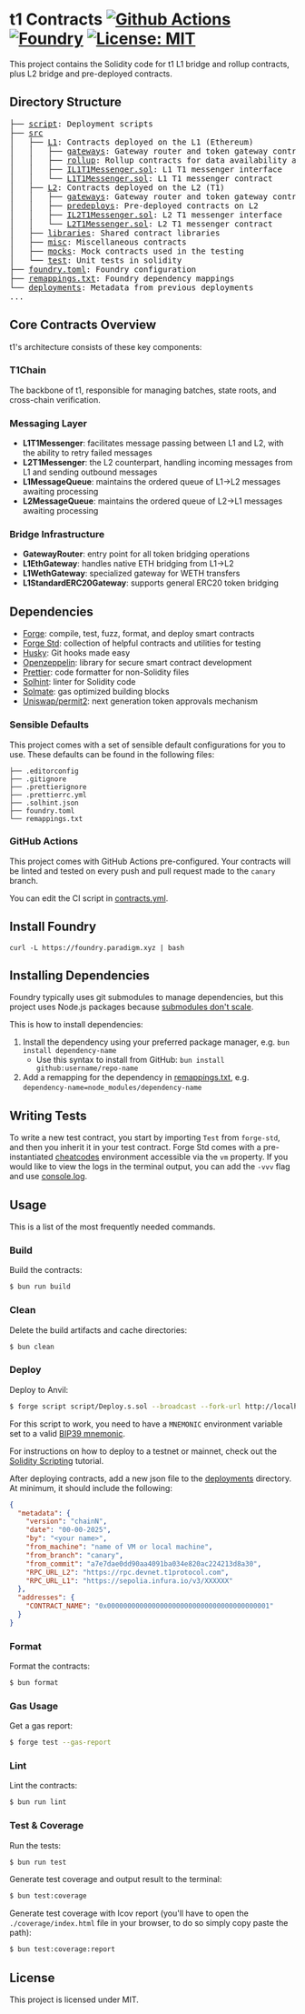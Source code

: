 # t1 Contracts [![Github Actions][gha-badge]][gha] [![Foundry][foundry-badge]][foundry] [![License: MIT][license-badge]][license]

[gha]: https://github.com/t1protocol/t1/actions
[gha-badge]: https://github.com/t1protocol/t1/actions/workflows/contracts.yml/badge.svg?branch=main
[foundry]: https://getfoundry.sh/
[foundry-badge]: https://img.shields.io/badge/Built%20with-Foundry-FFDB1C.svg
[license]: https://opensource.org/licenses/MIT
[license-badge]: https://img.shields.io/badge/License-MIT-blue.svg

This project contains the Solidity code for t1 L1 bridge and rollup contracts, plus L2 bridge and pre-deployed
contracts.

## Directory Structure

<pre>
├── <a href="./script">script</a>: Deployment scripts
├── <a href="./src">src</a>
│   ├── <a href="./src/L1/">L1</a>: Contracts deployed on the L1 (Ethereum)
│   │   ├── <a href="./src/L1/gateways/">gateways</a>: Gateway router and token gateway contracts
│   │   ├── <a href="./src/L1/rollup/">rollup</a>: Rollup contracts for data availability and finalization
│   │   ├── <a href="./src/L1/IL1T1Messenger.sol">IL1T1Messenger.sol</a>: L1 T1 messenger interface
│   │   └── <a href="./src/L1/L1T1Messenger.sol">L1T1Messenger.sol</a>: L1 T1 messenger contract
│   ├── <a href="./src/L2/">L2</a>: Contracts deployed on the L2 (T1)
│   │   ├── <a href="./src/L2/gateways/">gateways</a>: Gateway router and token gateway contracts
│   │   ├── <a href="./src/L2/predeploys/">predeploys</a>: Pre-deployed contracts on L2
│   │   ├── <a href="./src/L2/IL2T1Messenger.sol">IL2T1Messenger.sol</a>: L2 T1 messenger interface
│   │   └── <a href="./src/L2/L2T1Messenger.sol">L2T1Messenger.sol</a>: L2 T1 messenger contract
│   ├── <a href="./src/libraries/">libraries</a>: Shared contract libraries
│   ├── <a href="./src/misc/">misc</a>: Miscellaneous contracts
│   ├── <a href="./src/mocks/">mocks</a>: Mock contracts used in the testing
│   └── <a href="./src/test/">test</a>: Unit tests in solidity
├── <a href="./foundry.toml">foundry.toml</a>: Foundry configuration
├── <a href="./remappings.txt">remappings.txt</a>: Foundry dependency mappings
└── <a href="./deployments">deployments</a>: Metadata from previous deployments
...
</pre>

## Core Contracts Overview

t1's architecture consists of these key components:

### T1Chain

The backbone of t1, responsible for managing batches, state roots, and cross-chain verification.

### Messaging Layer

- **L1T1Messenger**: facilitates message passing between L1 and L2, with the ability to retry failed messages
- **L2T1Messenger**: the L2 counterpart, handling incoming messages from L1 and sending outbound messages
- **L1MessageQueue**: maintains the ordered queue of L1→L2 messages awaiting processing
- **L2MessageQueue**: maintains the ordered queue of L2→L1 messages awaiting processing

### Bridge Infrastructure

- **GatewayRouter**: entry point for all token bridging operations
- **L1EthGateway**: handles native ETH bridging from L1→L2
- **L1WethGateway**: specialized gateway for WETH transfers
- **L1StandardERC20Gateway**: supports general ERC20 token bridging

## Dependencies

- [Forge](https://github.com/foundry-rs/foundry/blob/master/forge): compile, test, fuzz, format, and deploy smart
  contracts
- [Forge Std](https://github.com/foundry-rs/forge-std): collection of helpful contracts and utilities for testing
- [Husky](https://github.com/typicode/husky): Git hooks made easy
- [Openzeppelin](https://github.com/OpenZeppelin/openzeppelin-contracts): library for secure smart contract development
- [Prettier](https://github.com/prettier/prettier): code formatter for non-Solidity files
- [Solhint](https://github.com/protofire/solhint): linter for Solidity code
- [Solmate](https://github.com/transmissions11/solmate): gas optimized building blocks
- [Uniswap/permit2](https://github.com/Uniswap/permit2/): next generation token approvals mechanism

### Sensible Defaults

This project comes with a set of sensible default configurations for you to use. These defaults can be found in the
following files:

```text
├── .editorconfig
├── .gitignore
├── .prettierignore
├── .prettierrc.yml
├── .solhint.json
├── foundry.toml
└── remappings.txt
```

### GitHub Actions

This project comes with GitHub Actions pre-configured. Your contracts will be linted and tested on every push and pull
request made to the `canary` branch.

You can edit the CI script in [contracts.yml](../.github/workflows/contracts.yml).

## Install Foundry

```
curl -L https://foundry.paradigm.xyz | bash
```

## Installing Dependencies

Foundry typically uses git submodules to manage dependencies, but this project uses Node.js packages because
[submodules don't scale](https://twitter.com/PaulRBerg/status/1736695487057531328).

This is how to install dependencies:

1. Install the dependency using your preferred package manager, e.g. `bun install dependency-name`
   - Use this syntax to install from GitHub: `bun install github:username/repo-name`
2. Add a remapping for the dependency in [remappings.txt](./remappings.txt), e.g.
   `dependency-name=node_modules/dependency-name`

## Writing Tests

To write a new test contract, you start by importing `Test` from `forge-std`, and then you inherit it in your test
contract. Forge Std comes with a pre-instantiated [cheatcodes](https://book.getfoundry.sh/cheatcodes/) environment
accessible via the `vm` property. If you would like to view the logs in the terminal output, you can add the `-vvv` flag
and use [console.log](https://book.getfoundry.sh/faq?highlight=console.log#how-do-i-use-consolelog).

## Usage

This is a list of the most frequently needed commands.

### Build

Build the contracts:

```sh
$ bun run build
```

### Clean

Delete the build artifacts and cache directories:

```sh
$ bun clean
```

### Deploy

Deploy to Anvil:

```sh
$ forge script script/Deploy.s.sol --broadcast --fork-url http://localhost:8545
```

For this script to work, you need to have a `MNEMONIC` environment variable set to a valid
[BIP39 mnemonic](https://iancoleman.io/bip39/).

For instructions on how to deploy to a testnet or mainnet, check out the
[Solidity Scripting](https://book.getfoundry.sh/tutorials/solidity-scripting.html) tutorial.

After deploying contracts, add a new json file to the [deployments](./deployments/) directory. At minimum, it should
include the following:

```json
{
  "metadata": {
    "version": "chainN",
    "date": "00-00-2025",
    "by": "<your name>",
    "from_machine": "name of VM or local machine",
    "from_branch": "canary",
    "from_commit": "a7e7dae0dd90aa4091ba034e820ac224213d8a30",
    "RPC_URL_L2": "https://rpc.devnet.t1protocol.com",
    "RPC_URL_L1": "https://sepolia.infura.io/v3/XXXXXX"
  },
  "addresses": {
    "CONTRACT_NAME": "0x0000000000000000000000000000000000000001"
  }
}
```

### Format

Format the contracts:

```sh
$ bun format
```

### Gas Usage

Get a gas report:

```sh
$ forge test --gas-report
```

### Lint

Lint the contracts:

```sh
$ bun run lint
```

### Test & Coverage

Run the tests:

```sh
$ bun run test
```

Generate test coverage and output result to the terminal:

```sh
$ bun test:coverage
```

Generate test coverage with lcov report (you'll have to open the `./coverage/index.html` file in your browser, to do so
simply copy paste the path):

```sh
$ bun test:coverage:report
```

## License

This project is licensed under MIT.
